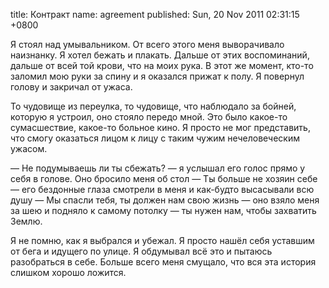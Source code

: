 title: Контракт
name: agreement
published: Sun, 20 Nov 2011 02:31:15 +0800

Я стоял над умывальником. От всего этого меня выворачивало наизнанку. Я хотел бежать и плакать. Дальше от этих воспоминаний, дальше от всей той крови, что на моих рука. В этот же момент, кто-то заломил мою руки за спину и я оказался прижат к полу. Я повернул голову и закричал от ужаса.

То чудовище из переулка, то чудовище, что наблюдало за бойней, которую я устроил, оно стояло передо мной. Это было какое-то сумасшествие, какое-то больное кино. Я просто не мог представить, что смогу оказаться лицом к лицу с таким чужим нечеловеческим ужасом.

— Не подумываешь ли ты сбежать? — я услышал его голос прямо у себя в голове. Оно бросило меня об стол — Ты больше не хозяин себе — его бездонные глаза смотрели в меня и как-будто высасывали всю душу — Мы спасли тебя, ты должен нам свою жизнь — оно взяло меня за шею и подняло к самому потолку — ты нужен нам, чтобы захватить Землю.

Я не помню, как я выбрался и убежал. Я просто нашёл себя уставшим от бега и идущего по улице. Я обдумывал всё это и пытаюсь разобраться в себе. Больше всего меня смущало, что вся эта история слишком хорошо ложится.
